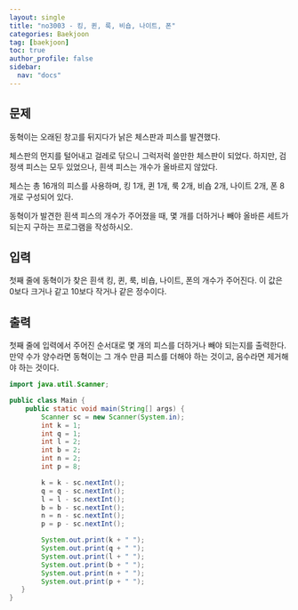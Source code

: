 ```yaml
---
layout: single
title: "no3003 - 킹, 퀸, 룩, 비숍, 나이트, 폰"
categories: Baekjoon
tag: [baekjoon]
toc: true
author_profile: false
sidebar:
  nav: "docs"
---
```


## 문제

동혁이는 오래된 창고를 뒤지다가 낡은 체스판과 피스를 발견했다.

체스판의 먼지를 털어내고 걸레로 닦으니 그럭저럭 쓸만한 체스판이 되었다. 하지만, 검정색 피스는 모두 있었으나, 흰색 피스는 개수가 올바르지 않았다.

체스는 총 16개의 피스를 사용하며, 킹 1개, 퀸 1개, 룩 2개, 비숍 2개, 나이트 2개, 폰 8개로 구성되어 있다.

동혁이가 발견한 흰색 피스의 개수가 주어졌을 때, 몇 개를 더하거나 빼야 올바른 세트가 되는지 구하는 프로그램을 작성하시오.

## 입력

첫째 줄에 동혁이가 찾은 흰색 킹, 퀸, 룩, 비숍, 나이트, 폰의 개수가 주어진다. 이 값은 0보다 크거나 같고 10보다 작거나 같은 정수이다.

## 출력

첫째 줄에 입력에서 주어진 순서대로 몇 개의 피스를 더하거나 빼야 되는지를 출력한다. 만약 수가 양수라면 동혁이는 그 개수 만큼 피스를 더해야 하는 것이고, 음수라면 제거해야 하는 것이다.

```java
import java.util.Scanner;

public class Main {
    public static void main(String[] args) {
        Scanner sc = new Scanner(System.in);
        int k = 1;
        int q = 1;
        int l = 2;
        int b = 2;
        int n = 2;
        int p = 8;

        k = k - sc.nextInt();
        q = q - sc.nextInt();
        l = l - sc.nextInt();
        b = b - sc.nextInt();
        n = n - sc.nextInt();
        p = p - sc.nextInt();

        System.out.print(k + " ");
        System.out.print(q + " ");
        System.out.print(l + " ");
        System.out.print(b + " ");
        System.out.print(n + " ");
        System.out.print(p + " ");
   }
}
```

